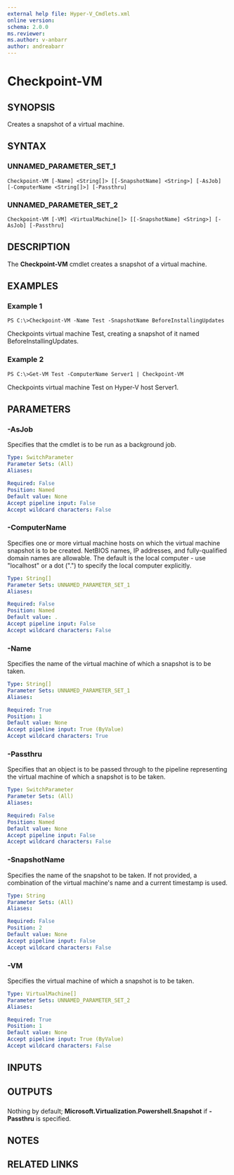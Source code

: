 ```yaml
---
external help file: Hyper-V_Cmdlets.xml
online version: 
schema: 2.0.0
ms.reviewer:
ms.author: v-anbarr
author: andreabarr
---
```


# Checkpoint-VM

## SYNOPSIS
Creates a snapshot of a virtual machine.

## SYNTAX

### UNNAMED_PARAMETER_SET_1
```
Checkpoint-VM [-Name] <String[]> [[-SnapshotName] <String>] [-AsJob] [-ComputerName <String[]>] [-Passthru]
```

### UNNAMED_PARAMETER_SET_2
```
Checkpoint-VM [-VM] <VirtualMachine[]> [[-SnapshotName] <String>] [-AsJob] [-Passthru]
```

## DESCRIPTION
The **Checkpoint-VM** cmdlet creates a snapshot of a virtual machine.

## EXAMPLES

### Example 1
```
PS C:\>Checkpoint-VM -Name Test -SnapshotName BeforeInstallingUpdates
```

Checkpoints virtual machine Test, creating a snapshot of it named BeforeInstallingUpdates.

### Example 2
```
PS C:\>Get-VM Test -ComputerName Server1 | Checkpoint-VM
```

Checkpoints virtual machine Test on Hyper-V host Server1.

## PARAMETERS

### -AsJob
Specifies that the cmdlet is to be run as a background job.

```yaml
Type: SwitchParameter
Parameter Sets: (All)
Aliases: 

Required: False
Position: Named
Default value: None
Accept pipeline input: False
Accept wildcard characters: False
```

### -ComputerName
Specifies one or more virtual machine hosts on which the virtual machine snapshot is to be created.
NetBIOS names, IP addresses, and fully-qualified domain names are allowable.
The default is the local computer - use "localhost" or a dot (".") to specify the local computer explicitly.

```yaml
Type: String[]
Parameter Sets: UNNAMED_PARAMETER_SET_1
Aliases: 

Required: False
Position: Named
Default value: .
Accept pipeline input: False
Accept wildcard characters: False
```

### -Name
Specifies the name of the virtual machine of which a snapshot is to be taken.

```yaml
Type: String[]
Parameter Sets: UNNAMED_PARAMETER_SET_1
Aliases: 

Required: True
Position: 1
Default value: None
Accept pipeline input: True (ByValue)
Accept wildcard characters: True
```

### -Passthru
Specifies that an object is to be passed through to the pipeline representing the virtual machine of which a snapshot is to be taken.

```yaml
Type: SwitchParameter
Parameter Sets: (All)
Aliases: 

Required: False
Position: Named
Default value: None
Accept pipeline input: False
Accept wildcard characters: False
```

### -SnapshotName
Specifies the name of the snapshot to be taken.
If not provided, a combination of the virtual machine's name and a current timestamp is used.

```yaml
Type: String
Parameter Sets: (All)
Aliases: 

Required: False
Position: 2
Default value: None
Accept pipeline input: False
Accept wildcard characters: False
```

### -VM
Specifies the virtual machine of which a snapshot is to be taken.

```yaml
Type: VirtualMachine[]
Parameter Sets: UNNAMED_PARAMETER_SET_2
Aliases: 

Required: True
Position: 1
Default value: None
Accept pipeline input: True (ByValue)
Accept wildcard characters: False
```

## INPUTS

## OUTPUTS

### 
Nothing by default; **Microsoft.Virtualization.Powershell.Snapshot** if **-Passthru** is specified.

## NOTES

## RELATED LINKS



